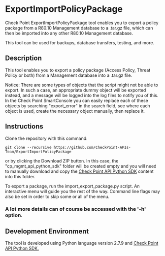 # ExportImportPolicyPackage
Check Point ExportImportPolicyPackage tool enables you to export a policy package from a R80.10 Management database to a .tar.gz file, which can then be imported into any other R80.10 Management database.

This tool can be used for backups, database transfers, testing, and more.

## Description
This tool enables you to export a policy package (Access Policy, Threat Policy or both) from a Management database into a .tar.gz file.

Notice: There are some types of objects that the script might not be able to export. In such a case, an appropriate dummy object will be exported instead, and a message will be logged into the log files to notify you of this. In the Check Point SmartConsole you can easily replace each of these objects by searching "export_error" in the search field, see where each object is used, create the necessary object manually, then replace it.

## Instructions
Clone the repository with this command:
```git
git clone --recursive https://github.com/CheckPoint-APIs-Team/ExportImportPolicyPackage
```
or by clicking the Download ZIP button. In this case, the "cp_mgmt_api_python_sdk" folder will be created empty and you will need to manually download and copy the [Check Point API Python SDK](https://github.com/CheckPoint-APIs-Team/cpapi-python-sdk) content into this folder.

To export a package, run the import_export_package.py script. An interactive menu will guide you the rest of the way. Command line flags may also be set in order to skip some or all of the menu.

### A lot more details can of course be accessed with the '-h' option.

## Development Environment
The tool is developed using Python language version 2.7.9 and [Check Point API Python SDK.](https://github.com/CheckPoint-APIs-Team/cpapi-python-sdk)
